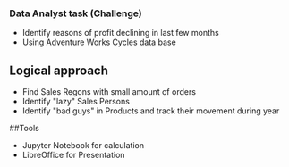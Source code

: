 ### Data Analyst task (Challenge)

- Identify reasons of profit declining in last few months
- Using Adventure Works Cycles data base

## Logical approach
- Find Sales Regons with small amount of orders
- Identify "lazy" Sales Persons
- Identify "bad guys" in Products and track their movement during year 

##Tools
- Jupyter Notebook for calculation
- LibreOffice for Presentation
